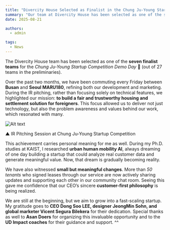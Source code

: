 ```yaml
---
title: "Divercity House Selected as Finalist in the Chung Ju-Young Startup Competition"
summary: "Our team at Divercity House has been selected as one of the seven finalists in the Chung Ju-Young Startup Competition Demo Day, marking an important milestone in our journey to create a fair and trustworthy housing and settlement solution for foreigners in Korea."
date: 2025-08-21

authors:
  - admin

tags:
  - News
---
```


The Divercity House team has been selected as one of the **seven finalist teams** for the *Chung Ju-Young Startup Competition Demo Day* 🎉 (out of 27 teams in the preliminaries).  

Over the past two months, we have been commuting every Friday between **Busan** and **Seoul MARU180**, refining both our development and marketing. During the IR pitching, rather than focusing solely on technical features, we highlighted our mission: **to build a fair and trustworthy housing and settlement solution for foreigners**. This focus allowed us to deliver not just technology, but also the problem awareness and values behind our work, which resonated with many.  

![Alt text](demo-day.jfij)

▲ IR Pitching Session at Chung Ju-Young Startup Competition

This achievement carries personal meaning for me as well. During my Ph.D. studies at KAIST, I researched **urban human mobility AI**, always dreaming of one day building a startup that could analyze real customer data and generate meaningful value. Now, that dream is gradually becoming reality.  

We have also witnessed **small but meaningful changes**. More than *50 tenants* who signed leases through our service are now actively sharing updates and supporting each other in our community chat room. Seeing this gave me confidence that our CEO’s sincere **customer-first philosophy** is being realized.  

We are still at the beginning, but we aim to grow into a fast-scaling startup. My gratitude goes to **CEO Dong Soo LEE, designer JeongMin Sohn, and global marketer Vicent Segura Bilekera** for their dedication. Special thanks as well to **Asan Doers** for organizing this invaluable opportunity and to the **UD Impact coaches** for their guidance and support. ^^  
